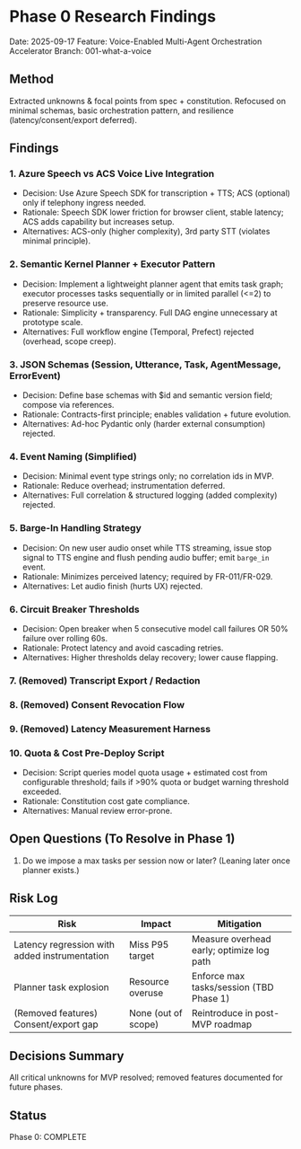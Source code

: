 # Phase 0 Research Findings

Date: 2025-09-17
Feature: Voice-Enabled Multi-Agent Orchestration Accelerator
Branch: 001-what-a-voice

## Method
Extracted unknowns & focal points from spec + constitution. Refocused on minimal schemas, basic orchestration pattern, and resilience (latency/consent/export deferred).

## Findings

### 1. Azure Speech vs ACS Voice Live Integration
- Decision: Use Azure Speech SDK for transcription + TTS; ACS (optional) only if telephony ingress needed.
- Rationale: Speech SDK lower friction for browser client, stable latency; ACS adds capability but increases setup.
- Alternatives: ACS-only (higher complexity), 3rd party STT (violates minimal principle).

### 2. Semantic Kernel Planner + Executor Pattern
- Decision: Implement a lightweight planner agent that emits task graph; executor processes tasks sequentially or in limited parallel (<=2) to preserve resource use.
- Rationale: Simplicity + transparency. Full DAG engine unnecessary at prototype scale.
- Alternatives: Full workflow engine (Temporal, Prefect) rejected (overhead, scope creep).

### 3. JSON Schemas (Session, Utterance, Task, AgentMessage, ErrorEvent)
- Decision: Define base schemas with $id and semantic version field; compose via references.
- Rationale: Contracts-first principle; enables validation + future evolution.
- Alternatives: Ad-hoc Pydantic only (harder external consumption) rejected.

### 4. Event Naming (Simplified)
- Decision: Minimal event type strings only; no correlation ids in MVP.
- Rationale: Reduce overhead; instrumentation deferred.
- Alternatives: Full correlation & structured logging (added complexity) rejected.

### 5. Barge-In Handling Strategy
- Decision: On new user audio onset while TTS streaming, issue stop signal to TTS engine and flush pending audio buffer; emit `barge_in` event.
- Rationale: Minimizes perceived latency; required by FR-011/FR-029.
- Alternatives: Let audio finish (hurts UX) rejected.

### 6. Circuit Breaker Thresholds
- Decision: Open breaker when 5 consecutive model call failures OR 50% failure over rolling 60s.
- Rationale: Protect latency and avoid cascading retries.
- Alternatives: Higher thresholds delay recovery; lower cause flapping.

### 7. (Removed) Transcript Export / Redaction
### 8. (Removed) Consent Revocation Flow
### 9. (Removed) Latency Measurement Harness
### 10. Quota & Cost Pre-Deploy Script
- Decision: Script queries model quota usage + estimated cost from configurable threshold; fails if >90% quota or budget warning threshold exceeded.
- Rationale: Constitution cost gate compliance.
- Alternatives: Manual review error-prone.

## Open Questions (To Resolve in Phase 1)
1. Do we impose a max tasks per session now or later? (Leaning later once planner exists.)

## Risk Log
| Risk | Impact | Mitigation |
|------|--------|------------|
| Latency regression with added instrumentation | Miss P95 target | Measure overhead early; optimize log path |
| Planner task explosion | Resource overuse | Enforce max tasks/session (TBD Phase 1) |
| (Removed features) Consent/export gap | None (out of scope) | Reintroduce in post-MVP roadmap |

## Decisions Summary
All critical unknowns for MVP resolved; removed features documented for future phases.

## Status
Phase 0: COMPLETE
